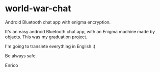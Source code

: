 # world-war-chat

Android Bluetooth chat app with enigma encryption.

It's an easy android Bluetooth chat app, with an Enigma machine made by objacts.
This was my graduation project.

I'm going to translete everything in English :)

Be always safe.

Enrico
